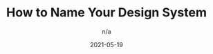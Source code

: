 ---
author: n/a
date: 2021-05-19
layout: post.njk
publisher: purplebricksdev
tags:
  - article
  - design-systems
  - naming
target_url: https://medium.com/purplebricks-digital/how-to-name-your-design-system-722a83da287
title: How to Name Your Design System
---